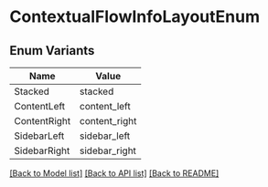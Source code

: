 # ContextualFlowInfoLayoutEnum

## Enum Variants

| Name | Value |
|---- | -----|
| Stacked | stacked |
| ContentLeft | content_left |
| ContentRight | content_right |
| SidebarLeft | sidebar_left |
| SidebarRight | sidebar_right |


[[Back to Model list]](../README.md#documentation-for-models) [[Back to API list]](../README.md#documentation-for-api-endpoints) [[Back to README]](../README.md)


